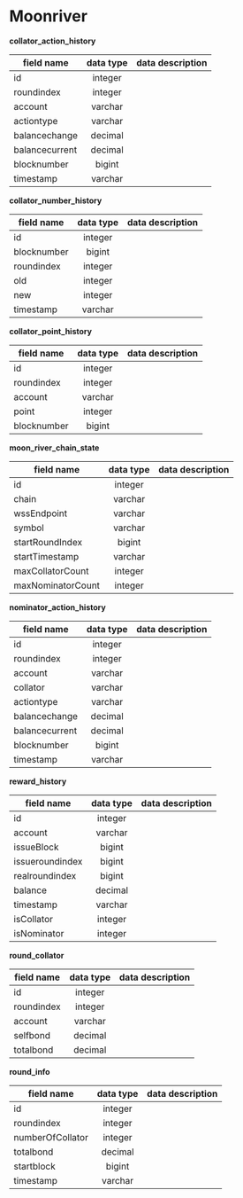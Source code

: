 # Moonriver

**collator_action_history**

| field name        | data type         | data description     |
| ------------------|:-----------------:| --------------------:|
| id                | integer           |                      |
| roundindex        | integer           |                      |
| account           | varchar           |                      |
| actiontype        | varchar           |                      |
| balancechange     | decimal           |                      |
| balancecurrent    | decimal           |                      |
| blocknumber       | bigint            |                      |
| timestamp         | varchar           |                      |


**collator_number_history**

| field name        | data type         | data description     |
| ------------------|:-----------------:| --------------------:|
| id                | integer           |                      |
| blocknumber       | bigint            |                      |
| roundindex        | integer           |                      |
| old               | integer           |                      |
| new               | integer           |                      |
| timestamp         | varchar           |                      |

**collator_point_history**

| field name        | data type         | data description     |
| ------------------|:-----------------:| --------------------:|
| id                | integer           |                      |
| roundindex        | integer           |                      |
| account           | varchar           |                      |
| point             | integer           |                      |
| blocknumber       | bigint            |                      |

**moon_river_chain_state**

| field name        | data type         | data description     |
| ------------------|:-----------------:| --------------------:|
| id                | integer           |                      |
| chain             | varchar           |                      |
| wssEndpoint       | varchar           |                      |
| symbol            | varchar           |                      |
| startRoundIndex   | bigint            |                      |
| startTimestamp    | varchar           |                      |
| maxCollatorCount  | integer           |                      |
| maxNominatorCount | integer           |                      |

**nominator_action_history**

| field name        | data type         | data description     |
| ------------------|:-----------------:| --------------------:|
| id                | integer           |                      |
| roundindex        | integer           |                      |
| account           | varchar           |                      |
| collator          | varchar           |                      |
| actiontype        | varchar           |                      |
| balancechange     | decimal           |                      |
| balancecurrent    | decimal           |                      |
| blocknumber       | bigint            |                      |
| timestamp         | varchar           |                      |

**reward_history**

| field name        | data type         | data description     |
| ------------------|:-----------------:| --------------------:|
| id                | integer           |                      |
| account           | varchar           |                      |
| issueBlock        | bigint            |                      |
| issueroundindex   | bigint            |                      |
| realroundindex    | bigint            |                      |
| balance           | decimal           |                      |
| timestamp         | varchar           |                      |
| isCollator        | integer           |                      |
| isNominator       | integer           |                      |

**round_collator**

| field name        | data type         | data description     |
| ------------------|:-----------------:| --------------------:|
| id                | integer           |                      |
| roundindex        | integer           |                      |
| account           | varchar           |                      |
| selfbond          | decimal           |                      |
| totalbond         | decimal           |                      |

**round_info**

| field name        | data type         | data description     |
| ------------------|:-----------------:| --------------------:|
| id                | integer           |                      |
| roundindex        | integer           |                      |
| numberOfCollator  | integer           |                      |
| totalbond         | decimal           |                      |
| startblock        | bigint            |                      |
| timestamp         | varchar           |                      |
